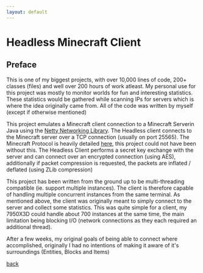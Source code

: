 ```yaml
---
layout: default
---
```


# Headless Minecraft Client

## Preface
This is one of my biggest projects, with over 10,000 lines of code, 200+ classes (files) and well over 200 hours of work atleast. My personal use for this project was mostly to monitor worlds for fun and interesting statistics. These statistics would be gathered while scanning IPs for servers which is where the idea originally came from. All of the code was written by myself (except if otherwise mentioned)



This project emulates a Minecraft client connection to a Minecraft Serverin Java using the [Netty Networking Library](https://netty.io/). The Headless client connects to the Minecraft server over a TCP connection (usually on port 25565). The Minecraft Protocol is heavily detailed [here](https://wiki.vg/), this project could not have been without this. The Headless Client performs a secret key exchange with the server and can connect over an encrypted connection (using AES), additionally if packet compression is requested, the packets are inflated / deflated (using ZLib compression)

This project has been written from the ground up to be multi-threading compatible (ie. support multiple instances). The client is therefore capable of handling multiple concurrent instances from the same terminal. As mentioned above, the client was originally meant to simply connect to the server and collect some statistics. This was quite simple for a client, my 7950X3D could handle about 700 instances at the same time, the main limitation being blocking I/O (network connections as they each required an additional thread).

After a few weeks, my original goals of being able to connect where accomplished, originally I had no intentions of making it aware of it's surroundings (Entities, Blocks and Items)






[back](./)
